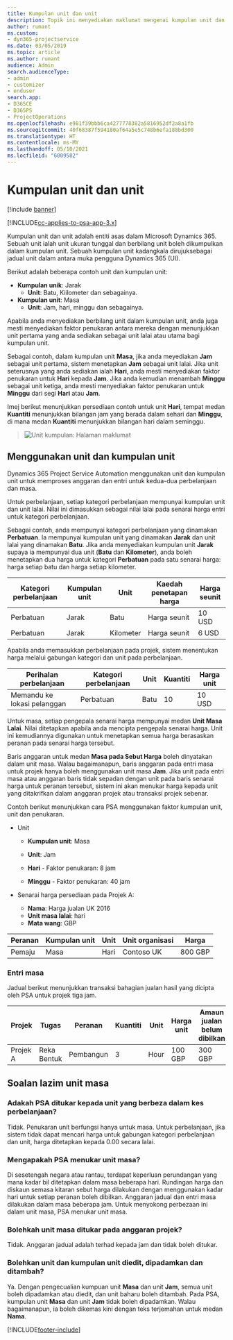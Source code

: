 ```yaml
---
title: Kumpulan unit dan unit
description: Topik ini menyediakan maklumat mengenai kumpulan unit dan unit.
author: rumant
ms.custom:
- dyn365-projectservice
ms.date: 03/05/2019
ms.topic: article
ms.author: rumant
audience: Admin
search.audienceType:
- admin
- customizer
- enduser
search.app:
- D365CE
- D365PS
- ProjectOperations
ms.openlocfilehash: e981f39bbb6ca4277778382a5816952df2a8a1fb
ms.sourcegitcommit: 40f68387f594180af64a5e5c748b6efa188bd300
ms.translationtype: HT
ms.contentlocale: ms-MY
ms.lasthandoff: 05/10/2021
ms.locfileid: "6009582"
---
```

# <a name="unit-groups-and-units"></a>Kumpulan unit dan unit

[!include [banner](../includes/psa-now-project-operations.md)]

[!INCLUDE[cc-applies-to-psa-app-3.x](../includes/cc-applies-to-psa-app-3x.md)]

Kumpulan unit dan unit adalah entiti asas dalam Microsoft Dynamics 365. Sebuah unit ialah unit ukuran tunggal dan berbilang unit boleh dikumpulkan dalam kumpulan unit. Sebuah kumpulan unit kadangkala dirujuksebagai jadual unit dalam antara muka pengguna Dynamics 365 (UI). 

Berikut adalah beberapa contoh unit dan kumpulan unit:
 
- **Kumpulan unik**: Jarak 
    - **Unit**: Batu, Kiilometer dan sebagainya.
- **Kumpulan unit**: Masa
    - **Unit**: Jam, hari, minggu dan sebagainya. 

Apabila anda menyediakan berbilang unit dalam kumpulan unit, anda juga mesti menyediakan faktor penukaran antara mereka dengan menunjukkan unit pertama yang anda sediakan sebagai unit lalai atau utama bagi kumpulan unit. 

Sebagai contoh, dalam kumpulan unit **Masa**, jika anda meyediakan **Jam** sebagai unit pertama, sistem menetapkan **Jam** sebagai unit lalai. Jika unit seterusnya yang anda sediakan ialah **Hari**, anda mesti menyediakan faktor penukaran untuk **Hari** kepada **Jam**. Jika anda kemudian menambah **Minggu** sebagai unit ketiga, anda mesti menyediakan faktor penukaran untuk **Minggu** dari segi **Hari** atau **Jam**. 

Imej berikut menunjukkan persediaan contoh untuk unit **Hari**, tempat medan **Kuantiti** menunjukkan bilangan jam yang berada dalam sehari dan **Minggu**, di mana medan **Kuantiti** menunjukkan bilangan hari dalam seminggu.

> ![Unit kumpulan: Halaman maklumat](media/advanced-2.png)

## <a name="using-units-and-unit-groups"></a>Menggunakan unit dan kumpulan unit

Dynamics 365 Project Service Automation menggunakan unit dan kumpulan unit untuk memproses anggaran dan entri untuk kedua-dua perbelanjaan dan masa. 

Untuk perbelanjaan, setiap kategori perbelanjaan mempunyai kumpulan unit dan unit lalai. Nilai ini dimasukkan sebagai nilai lalai pada senarai harga entri untuk kategori perbelanjaan. 

Sebagai contoh, anda mempunyai kategori perbelanjaan yang dinamakan **Perbatuan**. Ia mempunyai kumpulan unit yang dinamakan **Jarak** dan unit lalai yang dinamakan **Batu**. Jika anda menyediakan kumpulan unit **Jarak** supaya ia mempunyai dua unit (**Batu** dan **Kilometer**), anda boleh menetapkan dua harga untuk kategori **Perbatuan** pada satu senarai harga: harga setiap batu dan harga setiap kilometer.

| Kategori perbelanjaan  | Kumpulan unit  | Unit      | Kaedah penetapan harga  | Harga seunit  |
|-------------------|---------------|-----------|-------------------|-------------------|
| Perbatuan           | Jarak      | Batu      | Harga seunit    | 10 USD            |
| Perbatuan           | Jarak      | Kilometer | Harga seunit    |  6 USD            |

Apabila anda memasukkan perbelanjaan pada projek, sistem menentukan harga melalui gabungan kategori dan unit pada perbelanjaan. 

| Perihalan perbelanjaan        | Kategori perbelanjaan  | Unit  | Kuantiti  | Harga unit   |
|----------------------------|---------------------|-------|-----------|----------------|
| Memandu ke lokasi pelanggan | Perbatuan             | Batu  | 10        | 10 USD         |

Untuk masa, setiap pengepala senarai harga mempunyai medan **Unit Masa Lalai**. Nilai ditetapkan apabila anda mencipta pengepala senarai harga. Unit ini kemudiannya digunakan untuk menetapkan semua harga berasaskan peranan pada senarai harga tersebut.

Baris anggaran untuk medan **Masa pada Sebut Harga** boleh dinyatakan dalam unit masa. Walau bagaimanapun, baris anggaran pada entri masa untuk projek hanya boleh menggunakan unit masa **Jam**. Jika unit pada entri masa atau anggaran baris tidak sepadan dengan unit pada baris senarai harga untuk peranan tersebut, sistem ini akan menukar harga kepada unit yang ditakrifkan dalam anggaran projek atau transaksi projek sebenar.

Contoh berikut menunjukkan cara PSA menggunakan faktor kumpulan unit, unit dan penukaran.
- Unit

   - **Kumpulan unit**: Masa 
   - **Unit**: Jam 
    
    - **Hari** - Faktor penukaran: 8 jam       
    - **Minggu** - Faktor penukaran: 40 jam  
        
- Senarai harga persediaan pada Projek A:

    - **Nama**: Harga jualan UK 2016 
    - **Unit masa lalai**: hari 
    - **Mata wang**: GBP

| Peranan      | Kumpulan unit | Unit | Unit organisasi | Harga   |
|-----------|------------|------|---------------------|---------|
| Pemaju | Masa       | Hari  | Contoso UK          | 800 GBP |

### <a name="time-entry"></a>Entri masa

Jadual berikut menunjukkan transaksi bahagian jualan hasil yang dicipta oleh PSA untuk projek tiga jam.


| Projek   | Tugas    | Peranan      | Kuantiti | Unit  | Harga unit | Amaun jualan belum dibilkan |
|-----------|---------|-----------|----------|-------|------------|-----------------------|
| Projek A | Reka Bentuk  | Pembangun | 3        | Hour  | 100 GBP    | 300 GBP               |

## <a name="time-unit-faq"></a>Soalan lazim unit masa

### <a name="does-psa-convert-to-different-units-in-the-case-of-expenses"></a>Adakah PSA ditukar kepada unit yang berbeza dalam kes perbelanjaan?
Tidak. Penukaran unit berfungsi hanya untuk masa. Untuk perbelanjaan, jika sistem tidak dapat mencari harga untuk gabungan kategori perbelanjaan dan unit, harga ditetapkan kepada 0.00 secara lalai.

### <a name="why-does-psa-convert-time-units"></a>Mengapakah PSA menukar unit masa?
Di sesetengah negara atau rantau, terdapat keperluan perundangan yang mana kadar bil ditetapkan dalam masa beberapa hari. Rundingan harga dan diskaun semasa kitaran sebut harga dilakukan dengan menggunakan kadar hari untuk setiap peranan boleh dibilkan. Anggaran jadual dan entri masa dilakukan dalam masa beberapa jam. Untuk menyokong perbezaan ini dalam unit masa, PSA menukar unit masa.

### <a name="can-time-units-be-changed-on-project-estimates"></a>Bolehkah unit masa ditukar pada anggaran projek?
Tidak. Anggaran jadual adalah terhad kepada jam dan tidak boleh ditukar.

### <a name="can-units-and-unit-groups-be-edited-deleted-and-added"></a>Bolehkan unit dan kumpulan unit diedit, dipadamkan dan ditambah?
Ya. Dengan pengecualian kumpuan unit **Masa** dan unit **Jam**, semua unit boleh dipadamkan atau diedit, dan unit baharu boleh ditambah. Pada PSA, kumpulan unit **Masa** dan unit **Jam** tidak boleh dipadamkan. Walau bagaimanapun, ia boleh dikemas kini dengan teks terjemahan untuk medan **Nama**.


[!INCLUDE[footer-include](../includes/footer-banner.md)]
